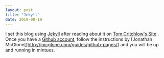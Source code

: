```yaml
---
layout: post
title: "Jekyll"
date: 2019-08-19
---
```


I set this blog using [Jekyll](http://jekyllrb.com) after reading about it on [Tom Critchlow's Site](https://tomcritchlow.com/) . Once you have a [Github account](http//www.githubcom), follow the instructions by [Jonathan McGlone[)http://jmcglone.com/guides/github-pages/) and you will be up and running in mintues.
